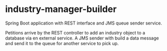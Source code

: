 # industry-manager-builder
Spring Boot application with  REST interface and  JMS queue sender service.

Petitions arrive by the REST controller to add an industry object to a database via en external service. A JMS sender with build a data message and send it to the queue for another service 
to pick up.
